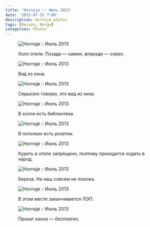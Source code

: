 ```yaml
---
title: 'Hornsjø :: Июль 2013'
date: '2013-07-31 7:00'
description: Hornsjø photos
tags: [Reisen, Norge]
categories: Photos
---
```

<figure>
	<img src="{{urls.media}}/1375291321745-600.jpeg" alt="Hornsjø :: Июль 2013" />
	<figcaption><p>Холл отеля. Позади — камин, впереди — озеро.</p></figcaption>
</figure>

<figure>
	<img src="{{urls.media}}/1375291326620-600.jpeg" alt="Hornsjø :: Июль 2013" />
	<figcaption><p>Вид из окна.</p></figcaption>
</figure>

<figure>
	<img src="{{urls.media}}/1375291343847-600.jpeg" alt="Hornsjø :: Июль 2013" />
	<figcaption><p>Серьезно говорю, это вид из окна.</p></figcaption>
</figure>

<figure>
	<img src="{{urls.media}}/1375291331674-600.jpeg" alt="Hornsjø :: Июль 2013" />
	<figcaption><p>В холле есть библиотека.</p></figcaption>
</figure>

<figure>
	<img src="{{urls.media}}/1375291337793-600.jpeg" alt="Hornsjø :: Июль 2013" />
	<figcaption><p>В потолках есть розетки.</p></figcaption>
</figure>

<figure>
	<img src="{{urls.media}}/1375291348986-600.jpeg" alt="Hornsjø :: Июль 2013" />
	<figcaption><p>Курить в отеле запрещено, поэтому приходится ходить в народ.</p></figcaption>
</figure>

<figure>
	<img src="{{urls.media}}/1375291353683-600.jpeg" alt="Hornsjø :: Июль 2013" />
	<figcaption><p>Береза. На наш совсем не похожа.</p></figcaption>
</figure>

<figure>
	<img src="{{urls.media}}/1375291357871-600.jpeg" alt="Hornsjø :: Июль 2013" />
	<figcaption><p>В этом месте заканчивается ЛЭП.</p></figcaption>
</figure>

<figure>
	<img src="{{urls.media}}/1375291362103-600.jpeg" alt="Hornsjø :: Июль 2013" />
	<figcaption><p>Прокат каноэ — бесплатно.</p></figcaption>
</figure>
